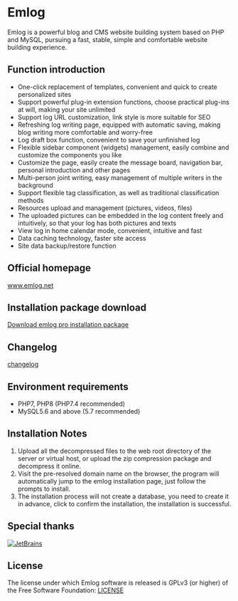 # Emlog

Emlog is a powerful blog and CMS website building system based on PHP and MySQL, pursuing a fast, stable, simple and comfortable website building experience.


## Function introduction

* One-click replacement of templates, convenient and quick to create personalized sites
* Support powerful plug-in extension functions, choose practical plug-ins at will, making your site unlimited
* Support log URL customization, link style is more suitable for SEO
* Refreshing log writing page, equipped with automatic saving, making blog writing more comfortable and worry-free
* Log draft box function, convenient to save your unfinished log
* Flexible sidebar component (widgets) management, easily combine and customize the components you like
* Customize the page, easily create the message board, navigation bar, personal introduction and other pages
* Multi-person joint writing, easy management of multiple writers in the background
* Support flexible tag classification, as well as traditional classification methods
* Resources upload and management (pictures, videos, files)
* The uploaded pictures can be embedded in the log content freely and intuitively, so that your log has both pictures and texts
* View log in home calendar mode, convenient, intuitive and fast
* Data caching technology, faster site access
* Site data backup/restore function


## Official homepage

www.emlog.net

## Installation package download

[Download emlog pro installation package](https://www.emlog.net/download)

## Changelog
[changelog](https://www.emlog.net/docs/#/changelog)

## Environment requirements
* PHP7, PHP8 (PHP7.4 recommended)
* MySQL5.6 and above (5.7 recommended)

## Installation Notes
1. Upload all the decompressed files to the web root directory of the server or virtual host, or upload the zip compression package and decompress it online.
2. Visit the pre-resolved domain name on the browser, the program will automatically jump to the emlog installation page, just follow the prompts to install.
3. The installation process will not create a database, you need to create it in advance, click to confirm the installation, the installation is successful.


## Special thanks

[![JetBrains](https://raw.githubusercontent.com/kainonly/ngx-bit/main/resource/jetbrains.svg)](https://www.jetbrains.com/)


## License
The license under which Emlog software is released is GPLv3 (or higher) of the Free Software Foundation: [LICENSE](/license.txt)
